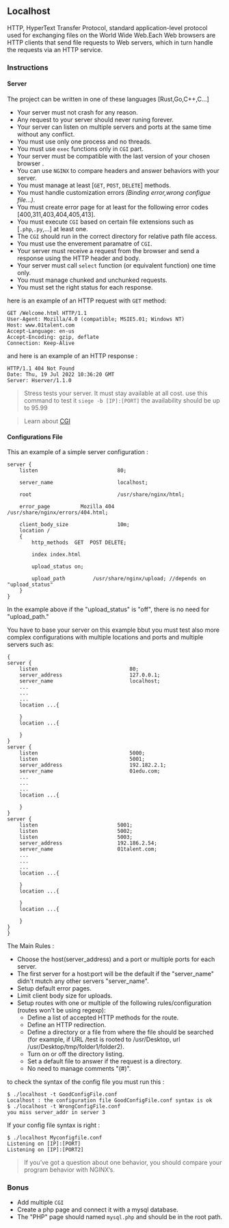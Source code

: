 ## Localhost

HTTP,  HyperText Transfer Protocol, standard application-level protocol used for exchanging files on the World Wide Web.Each Web browsers are HTTP clients that send file requests to Web servers, which in turn handle the requests via an HTTP service. 

### Instructions

#### Server

The project can be written in one of these languages [Rust,Go,C++,C...]

- Your server must not crash for any reason.
- Any request to your server should never runing forever.
- Your server can listen on multiple servers and ports at the same time without any conflict.
- You must use only one process and no threads.
- You must use `exec` functions only in `CGI` part.
- Your server must be compatible with the last version of your chosen browser .
- You can use `NGINX` to compare headers and answer behaviors with your server.
- You must manage at least [`GET`, `POST`, `DELETE`] methods.
- You must handle customization errors *(Binding error,wrong configue file...)*.
- You must create error page for at least for the following error codes [400,311,403,404,405,413].
- You must execute `CGI` based on certain file extensions such as [`.php`,`.py`,...] at least one.
- The `CGI` should run in the correct directory for relative path file access.
- You must use the enverement paramatre of `CGI`. 
- Your server must receive a request from the browser and send a response using the HTTP header and body.
- Your server must call `select` function (or equivalent function) one time only.
- You must manage chunked and unchunked requests.
- You must set the right status for each response.

here is an example of an HTTP request with `GET` method:

```http
GET /Welcome.html HTTP/1.1
User-Agent: Mozilla/4.0 (compatible; MSIE5.01; Windows NT)
Host: www.01talent.com
Accept-Language: en-us
Accept-Encoding: gzip, deflate
Connection: Keep-Alive
```
and here is an example of an HTTP response : 

```http
HTTP/1.1 404 Not Found
Date: Thu, 19 Jul 2022 10:36:20 GMT
Server: Hserver/1.1.0
```

> Stress tests your server. It must stay available at all cost. use this command to test it `siege -b [IP]:[PORT]`
	the availability should be up to 95.99
	
> Learn about [CGI](https://en.wikipedia.org/wiki/Common_Gateway_Interface)

#### Configurations File

This an example of a simple server configuration :

```
server {
    listen                          80;
    
    server_name                     localhost;
	
    root                            /usr/share/nginx/html;
    
    error_page          Mozilla 404        /usr/share/nginx/errors/404.html;
    
    client_body_size                10m; 
    location /
    {
        http_methods  GET  POST DELETE;
        
        index index.html
        
        upload_status on; 

        upload_path         /usr/share/nginx/upload; //depends on "upload_status"
    }
}
```
In the example above if the "upload_status" is "off", there is no need for "upload_path." 

You have to base your server on this example bbut you must test also more complex configurations with multiple locations and ports and multiple servers such as:

```
{
server {
    listen                              80;
    server_address                      127.0.0.1;
    server_name                         localhost;
    ...
    ...
    ...
    location ...{

    }
    location ...{

    }
}
server {
    listen                              5000;
    listen                              5001;
    server_address                      192.182.2.1;
    server_name                         01edu.com;
    ...
    ...
    ...
    location ...{

    }
}
server {
    listen                          5001;
    listen                          5002;
    listen                          5003;
    server_address                  192.186.2.54;
    server_name                     01talent.com;
    ...
    ...
    ...
    location ...{

    }
    location ...{

    }
	location ...{

    }
}
}
```

The Main Rules :

- Choose the host(server_address) and a port or multiple ports for each server.
- The first server for a host:port will be the default if the "server_name" didn't mutch any other servers "server_name".
- Setup default error pages.
- Limit client body size for uploads.
- Setup routes with one or multiple of the following rules/configuration (routes won't be using regexp):
  - Define a list of accepted HTTP methods for the route.
  - Define an HTTP redirection.
  - Define a directory or a file from where the file should be searched (for example, if URL /test is rooted to /usr/Desktop, url /usr/Desktop/tmp/folder1/folder2).
  - Turn on or off the directory listing.
  - Set a default file to answer if the request is a directory.
  - No need to manage comments "(#)".

to check the syntax of the config file you must run this : 

```console
$ ./localhost -t GoodConfigFile.conf
Localhost : the configuration file GoodConfigFile.conf syntax is ok
$ ./localhost -t WrongConfigFile.conf
you miss server_addr in server 3
```

If your config file syntax is right :

```console
$ ./localhost Myconfigfile.conf
Listening on [IP]:[PORT]
Listening on [IP]:[PORT2]
```
> If you’ve got a question about one behavior, you should compare your program behavior with NGINX’s.

### Bonus
- Add multiple `CGI`
- Create a php page and connect it with a mysql database. 
- The "PHP" page should named `mysql.php` and should be in the root path.
